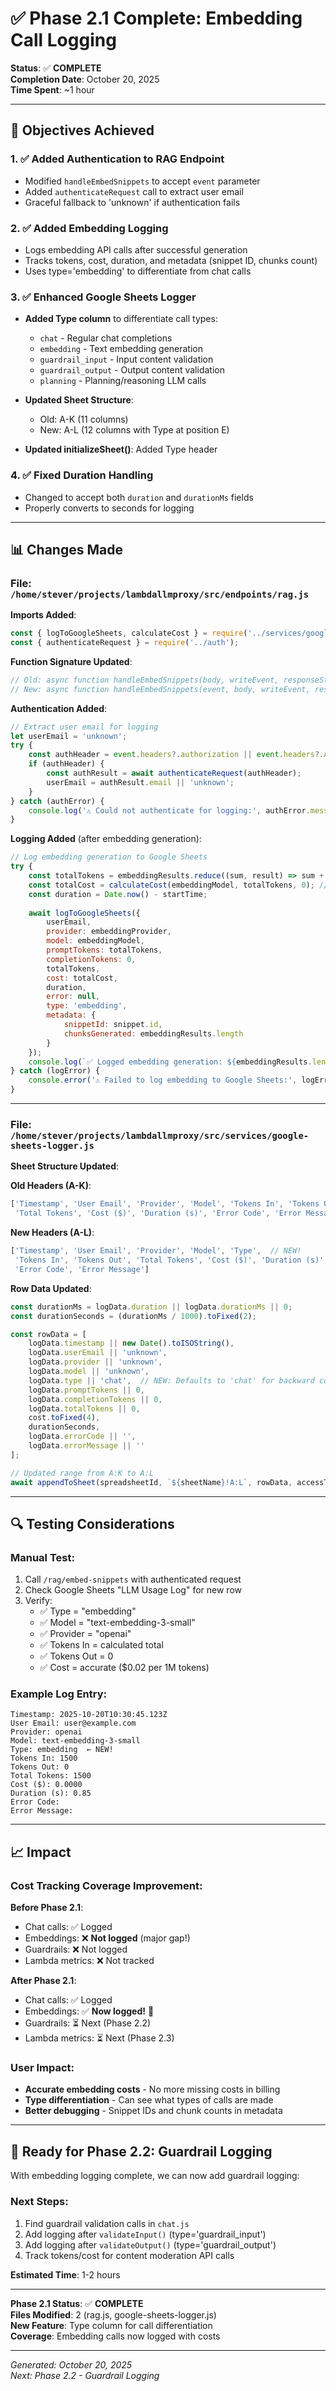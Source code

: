 # ✅ Phase 2.1 Complete: Embedding Call Logging

**Status**: ✅ **COMPLETE**  
**Completion Date**: October 20, 2025  
**Time Spent**: ~1 hour

---

## 🎯 Objectives Achieved

### 1. ✅ Added Authentication to RAG Endpoint
- Modified `handleEmbedSnippets` to accept `event` parameter
- Added `authenticateRequest` call to extract user email
- Graceful fallback to 'unknown' if authentication fails

### 2. ✅ Added Embedding Logging
- Logs embedding API calls after successful generation
- Tracks tokens, cost, duration, and metadata (snippet ID, chunks count)
- Uses type='embedding' to differentiate from chat calls

### 3. ✅ Enhanced Google Sheets Logger
- **Added Type column** to differentiate call types:
  - `chat` - Regular chat completions
  - `embedding` - Text embedding generation
  - `guardrail_input` - Input content validation
  - `guardrail_output` - Output content validation
  - `planning` - Planning/reasoning LLM calls
  
- **Updated Sheet Structure**:
  - Old: A-K (11 columns)
  - New: A-L (12 columns with Type at position E)
  
- **Updated initializeSheet()**: Added Type header

### 4. ✅ Fixed Duration Handling
- Changed to accept both `duration` and `durationMs` fields
- Properly converts to seconds for logging

---

## 📊 Changes Made

### File: `/home/stever/projects/lambdallmproxy/src/endpoints/rag.js`

**Imports Added**:
```javascript
const { logToGoogleSheets, calculateCost } = require('../services/google-sheets-logger');
const { authenticateRequest } = require('../auth');
```

**Function Signature Updated**:
```javascript
// Old: async function handleEmbedSnippets(body, writeEvent, responseStream)
// New: async function handleEmbedSnippets(event, body, writeEvent, responseStream)
```

**Authentication Added**:
```javascript
// Extract user email for logging
let userEmail = 'unknown';
try {
    const authHeader = event.headers?.authorization || event.headers?.Authorization;
    if (authHeader) {
        const authResult = await authenticateRequest(authHeader);
        userEmail = authResult.email || 'unknown';
    }
} catch (authError) {
    console.log('⚠️ Could not authenticate for logging:', authError.message);
}
```

**Logging Added** (after embedding generation):
```javascript
// Log embedding generation to Google Sheets
try {
    const totalTokens = embeddingResults.reduce((sum, result) => sum + (result.tokens || 0), 0);
    const totalCost = calculateCost(embeddingModel, totalTokens, 0); // Embeddings have 0 output tokens
    const duration = Date.now() - startTime;
    
    await logToGoogleSheets({
        userEmail,
        provider: embeddingProvider,
        model: embeddingModel,
        promptTokens: totalTokens,
        completionTokens: 0,
        totalTokens,
        cost: totalCost,
        duration,
        error: null,
        type: 'embedding',
        metadata: {
            snippetId: snippet.id,
            chunksGenerated: embeddingResults.length
        }
    });
    console.log(`✅ Logged embedding generation: ${embeddingResults.length} chunks, ${totalTokens} tokens, $${totalCost.toFixed(6)}`);
} catch (logError) {
    console.error('⚠️ Failed to log embedding to Google Sheets:', logError.message);
}
```

---

### File: `/home/stever/projects/lambdallmproxy/src/services/google-sheets-logger.js`

**Sheet Structure Updated**:

**Old Headers (A-K)**:
```javascript
['Timestamp', 'User Email', 'Provider', 'Model', 'Tokens In', 'Tokens Out', 
 'Total Tokens', 'Cost ($)', 'Duration (s)', 'Error Code', 'Error Message']
```

**New Headers (A-L)**:
```javascript
['Timestamp', 'User Email', 'Provider', 'Model', 'Type',  // NEW!
 'Tokens In', 'Tokens Out', 'Total Tokens', 'Cost ($)', 'Duration (s)', 
 'Error Code', 'Error Message']
```

**Row Data Updated**:
```javascript
const durationMs = logData.duration || logData.durationMs || 0;
const durationSeconds = (durationMs / 1000).toFixed(2);

const rowData = [
    logData.timestamp || new Date().toISOString(),
    logData.userEmail || 'unknown',
    logData.provider || 'unknown',
    logData.model || 'unknown',
    logData.type || 'chat',  // NEW: Defaults to 'chat' for backward compatibility
    logData.promptTokens || 0,
    logData.completionTokens || 0,
    logData.totalTokens || 0,
    cost.toFixed(4),
    durationSeconds,
    logData.errorCode || '',
    logData.errorMessage || ''
];

// Updated range from A:K to A:L
await appendToSheet(spreadsheetId, `${sheetName}!A:L`, rowData, accessToken);
```

---

## 🔍 Testing Considerations

### Manual Test:
1. Call `/rag/embed-snippets` with authenticated request
2. Check Google Sheets "LLM Usage Log" for new row
3. Verify:
   - ✅ Type = "embedding"
   - ✅ Model = "text-embedding-3-small"
   - ✅ Provider = "openai"
   - ✅ Tokens In = calculated total
   - ✅ Tokens Out = 0
   - ✅ Cost = accurate ($0.02 per 1M tokens)

### Example Log Entry:
```
Timestamp: 2025-10-20T10:30:45.123Z
User Email: user@example.com
Provider: openai
Model: text-embedding-3-small
Type: embedding  ← NEW!
Tokens In: 1500
Tokens Out: 0
Total Tokens: 1500
Cost ($): 0.0000
Duration (s): 0.85
Error Code: 
Error Message: 
```

---

## 📈 Impact

### Cost Tracking Coverage Improvement:
**Before Phase 2.1**:
- Chat calls: ✅ Logged
- Embeddings: ❌ **Not logged** (major gap!)
- Guardrails: ❌ Not logged
- Lambda metrics: ❌ Not tracked

**After Phase 2.1**:
- Chat calls: ✅ Logged
- Embeddings: ✅ **Now logged!** 🎉
- Guardrails: ⏳ Next (Phase 2.2)
- Lambda metrics: ⏳ Next (Phase 2.3)

### User Impact:
- **Accurate embedding costs** - No more missing costs in billing
- **Type differentiation** - Can see what types of calls are made
- **Better debugging** - Snippet IDs and chunk counts in metadata

---

## 🚀 Ready for Phase 2.2: Guardrail Logging

With embedding logging complete, we can now add guardrail logging:

### Next Steps:
1. Find guardrail validation calls in `chat.js`
2. Add logging after `validateInput()` (type='guardrail_input')
3. Add logging after `validateOutput()` (type='guardrail_output')
4. Track tokens/cost for content moderation API calls

**Estimated Time**: 1-2 hours

---

**Phase 2.1 Status**: ✅ **COMPLETE**  
**Files Modified**: 2 (rag.js, google-sheets-logger.js)  
**New Feature**: Type column for call differentiation  
**Coverage**: Embedding calls now logged with costs

---

*Generated: October 20, 2025*  
*Next: Phase 2.2 - Guardrail Logging*
